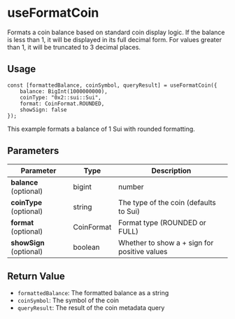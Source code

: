 # useFormatCoin

Formats a coin balance based on standard coin display logic. If the balance is less than 1, it will be displayed in its full decimal form. For values greater than 1, it will be truncated to 3 decimal places.

## Usage
```tsx
const [formattedBalance, coinSymbol, queryResult] = useFormatCoin({
    balance: BigInt(1000000000),
    coinType: "0x2::sui::Sui",
    format: CoinFormat.ROUNDED,
    showSign: false
});
```

This example formats a balance of 1 Sui with rounded formatting.

## Parameters
| Parameter | Type | Description |
|-----------|------|-------------|
| **balance**  (optional) | bigint | number | string  | The coin balance to format |
| **coinType** (optional) | string | The type of the coin (defaults to Sui) |
| **format** (optional) | CoinFormat | Format type (ROUNDED or FULL) |
| **showSign** (optional) | boolean | Whether to show a + sign for positive values |

## Return Value
* `formattedBalance`: The formatted balance as a string
* `coinSymbol`: The symbol of the coin
* `queryResult`: The result of the coin metadata query